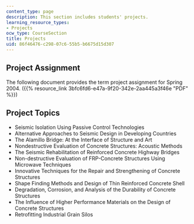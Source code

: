 ```yaml
---
content_type: page
description: This section includes students' projects.
learning_resource_types:
- Projects
ocw_type: CourseSection
title: Projects
uid: 86f46476-c298-07c6-55b5-b6675d15d307
---
```


Project Assignment
------------------

The following document provides the term project assignment for Spring 2004. ({{% resource_link 3bfc6fd6-e47a-9f20-342e-2aa445a3f46e "PDF" %}})

Project Topics
--------------

*   Seismic Isolation Using Passive Control Technologies
*   Alternative Approaches to Seismic Design in Developing Countries
*   The Alamillo Bridge: At the Interface of Structure and Art
*   Nondestructive Evaluation of Concrete Structures: Acoustic Methods
*   The Seismic Rehabilitation of Reinforced Concrete Highway Bridges
*   Non-destructive Evaluation of FRP-Concrete Structures Using Microwave Techniques
*   Innovative Techniques for the Repair and Strengthening of Concrete Structures
*   Shape Finding Methods and Design of Thin Reinforced Concrete Shell
*   Degradation, Corrosion, and Analysis of the Durability of Concrete Structures
*   The Influence of Higher Performance Materials on the Design of Concrete Structures
*   Retrofitting Industrial Grain Silos